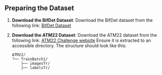 ## Preparing the Dataset

1. **Download the BifDet Dataset**:
   Download the BifDet dataset from the following link:
   [BifDet Dataset](https://...)

2. **Download the ATM22 Dataset**:
   Download the ATM22 dataset from the following link:
   [ATM22 Challenge website](https://...)
   Ensure it is extracted to an accessible directory. The structure should look like this:

   ```plaintext
   ATM22/
   └── TrainBatch1/
       ├── imagesTr/
       ├── labelsTr/
